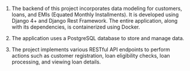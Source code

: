 1. The backend of this project incorporates data modeling for customers, loans, and EMIs (Equated Monthly Installments). It is developed using Django 4+ and Django Rest Framework. The entire application, along with its dependencies, is containerized using Docker.
 
2. The application uses a PostgreSQL database to store and manage data. 

3. The project implements various RESTful API endpoints to perform actions such as customer registration, loan eligibility checks, loan processing, and viewing loan details.
